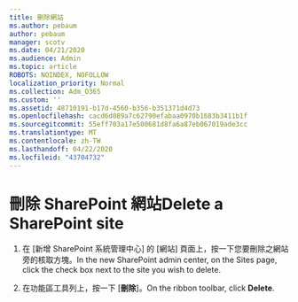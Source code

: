 ```yaml
---
title: 刪除網站
ms.author: pebaum
author: pebaum
manager: scotv
ms.date: 04/21/2020
ms.audience: Admin
ms.topic: article
ROBOTS: NOINDEX, NOFOLLOW
localization_priority: Normal
ms.collection: Adm_O365
ms.custom: ''
ms.assetid: 48710191-b17d-4560-b356-b351371d4d73
ms.openlocfilehash: cacd6d089a7c62790efabaa0970b1683b3411b1f
ms.sourcegitcommit: 55eff703a17e500681d8fa6a87eb067019ade3cc
ms.translationtype: MT
ms.contentlocale: zh-TW
ms.lasthandoff: 04/22/2020
ms.locfileid: "43704732"
---
```

# <a name="delete-a-sharepoint-site"></a><span data-ttu-id="95182-102">刪除 SharePoint 網站</span><span class="sxs-lookup"><span data-stu-id="95182-102">Delete a SharePoint site</span></span>

1. <span data-ttu-id="95182-103">在 [新增 SharePoint 系統管理中心] 的 [網站] 頁面上，按一下您要刪除之網站旁的核取方塊。</span><span class="sxs-lookup"><span data-stu-id="95182-103">In the new  SharePoint admin center, on the Sites page, click the check box next to the site you wish to delete.</span></span>
    
2. <span data-ttu-id="95182-104">在功能區工具列上，按一下 [**刪除**]。</span><span class="sxs-lookup"><span data-stu-id="95182-104">On the ribbon toolbar, click **Delete**.</span></span>
    

